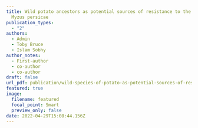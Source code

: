 ```yaml
---
title: Wild potato ancestors as potential sources of resistance to the aphid
  Myzus persicae
publication_types:
  - "2"
authors:
  - Admin
  - Toby Bruce
  - Islam Sobhy
author_notes:
  - First-author
  - co-author
  - co-author
draft: false
url_pdf: publication/wild-species-of-potato-as-potential-sources-of-resistance-against-the-aphid-myzus-persicae/Pest-Management-Science-2022-Ali-Wild_potato_ancestors_as_potential_sources_of_resistance_to_the_aphid_Myzus_persicae-2.pdf
featured: true
image:
  filename: featured
  focal_point: Smart
  preview_only: false
date: 2022-04-29T15:08:44.156Z
---
```

